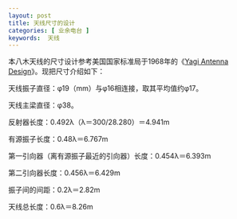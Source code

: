 ```yaml
---
layout: post
title: 天线尺寸的设计
categories: [ 业余电台 ]
keywords:  天线
---
```


本八木天线的尺寸设计参考美国国家标准局于1968年的《[Yagi Antenna Design](/files/old-posts/radio/yagi.pdf)》。现把尺寸介绍如下：

天线振子直径：φ19（mm）与φ16相连接，取其平均值约φ17。

天线主梁直径：φ38。

反射器长度：0.492λ（λ＝300/28.280）＝4.941m

有源振子长度：0.48λ＝6.767m

第一引向器（离有源振子最近的引向器）长度：0.454λ＝6.393m

第二引向器长度：0.456λ＝6.429m

振子间的间距：0.2λ＝2.82m

天线总长度：0.6λ＝8.26m　